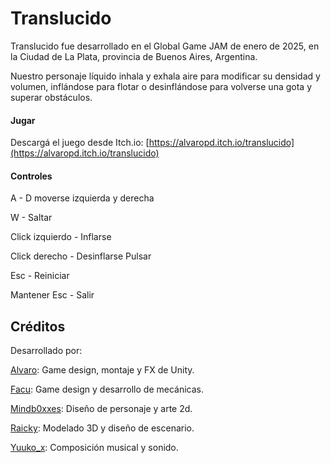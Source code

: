 # Translucido

Translucido fue desarrollado en el Global Game JAM de enero de 2025, en la Ciudad de La Plata, provincia de Buenos Aires, Argentina.

Nuestro personaje líquido inhala y exhala aire para modificar su densidad y volumen, inflándose para flotar o desinflándose para volverse una gota y superar obstáculos.

#### Jugar

Descargá el juego desde Itch.io: [https://alvaropd.itch.io/translucido](https://alvaropd.itch.io/translucido)

#### Controles

A - D moverse izquierda y derecha

W - Saltar

Click izquierdo - Inflarse

Click derecho - Desinflarse Pulsar

Esc - Reiniciar

Mantener Esc - Salir

## Créditos

Desarrollado por:

[Alvaro](https://linktr.ee/Alvarete00)​: Game design, montaje y FX de Unity.

[Facu​](https://www.linkedin.com/in/facundo-francia-583a56215/): Game design y desarrollo de mecánicas.

[Mindb0xxes​](https://www.instagram.com/mindboxxes/): Diseño de personaje y arte 2d.

[Raicky​](https://www.instagram.com/raicky.pepin/): Modelado 3D y diseño de escenario.

[Yuuko_x](https://www.instagram.com/yuuko__x/)​: Composición musical y sonido.
